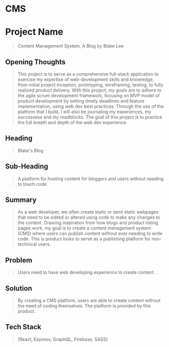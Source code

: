 # CMS

# Project Name #
  > Content Management System, A Blog by Blake Lee

## Opening Thoughts ##
> This project is to serve as a comprehensive full-stack application to exercise my expertise of web-development skills and knowledge, from initial project inception, prototyping, wireframing, testing, to fully realized product delivery. With this project, my goals are to adhere to the agile scrum development framework, focusing on MVP model of product development by setting timely deadlines and feature implementation, using web dev best practices. Through the use of the platform that I build, I will also be journaling my experiences, my successess and my roadblocks. The goal of this project is to practice the full breath and depth of the web dev experience.

## Heading ##
  > Blake's Blog

## Sub-Heading ##
  > A platform for hosting content for bloggers and users without needing to touch code.

## Summary ##
  > As a web developer, we often create static or semi static webpages that need to be edited or altered using code to make any changes to the content. Drawing inspiration from how blogs and product listing pages work, my goal is to create a content management system (CMS) where users can publish content without ever needing to write code. This is product looks to serve as a publishing platform for non-technical users. 

## Problem ##
  > Users need to have web developing experience to create content.

## Solution ##
  > By creating a CMS platform, users are able to create content without the need of coding themselves. The platform is provided by this product.

## Tech Stack ##
  > [React, Express, GraphQL, Firebase, SASS]
